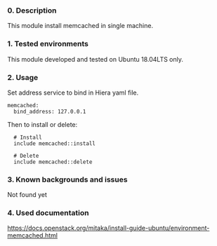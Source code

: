 ### 0. Description
This module install memcached in single machine.


### 1. Tested environments
This module developed and tested on Ubuntu 18.04LTS only.


### 2. Usage
Set address service to bind in Hiera yaml file.

```
memcached:
  bind_address: 127.0.0.1
```


Then to install or delete:

```
  # Install
  include memcached::install

  # Delete
  include memcached::delete
```


### 3. Known backgrounds and issues
Not found yet


### 4. Used documentation

https://docs.openstack.org/mitaka/install-guide-ubuntu/environment-memcached.html